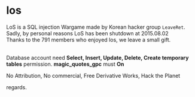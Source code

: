 # los

LoS is a SQL injection Wargame made by Korean hacker group `LeaveRet`.<br>
Sadly, by personal reasons LoS has been shutdown at 2015.08.02<br>
Thanks to the 791 members who enjoyed los, we leave a small gift.<br><br>

Database account need <strong>Select, Insert, Update, Delete, Create temporary tables</strong> permission.
<strong>magic_quotes_gpc</strong> must <strong>On</strong>

No Attribution, No commercial, Free Derivative Works, Hack the Planet

regards.
